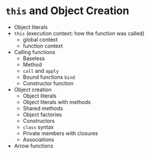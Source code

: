 # `this` and Object Creation
* Object literals
* `this` (execution context: how the function was called)
  * global context
  * function context
* Calling functions
  * Baseless
  * Method
  * `call` and `apply`
  * Bound functions `bind`
  * Constructor function
* Object creation
  * Object literals
  * Object literals with methods
  * Shared methods
  * Object factories
  * Constructors
  * `class` syntax
  * Private members with closures
  * Associations
* Arrow functions
